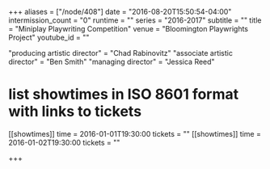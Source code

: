 +++
aliases = ["/node/408"]
date = "2016-08-20T15:50:54-04:00"
intermission_count = "0"
runtime = ""
series = "2016-2017"
subtitle = ""
title = "Miniplay Playwriting Competition"
venue = "Bloomington Playwrights Project"
youtube_id = ""

"producing artistic director" = "Chad Rabinovitz"
"associate artistic director" = "Ben Smith"
"managing director" = "Jessica Reed"

# list showtimes in ISO 8601 format with links to tickets
[[showtimes]]
    time = 2016-01-01T19:30:00
    tickets = ""
[[showtimes]]
    time = 2016-01-02T19:30:00
    tickets = ""

+++

